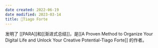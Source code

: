 ```yaml
---
date created: 2022-06-19
date modified: 2023-03-14
title: 🧑Tiago Forte
---
```


发明了 [[PARA]]和[[渐进式总结]]，是[[A Proven Method to Organize Your Digital Life and Unlock Your Creative Potential-Tiago Forte]] 的作者。
